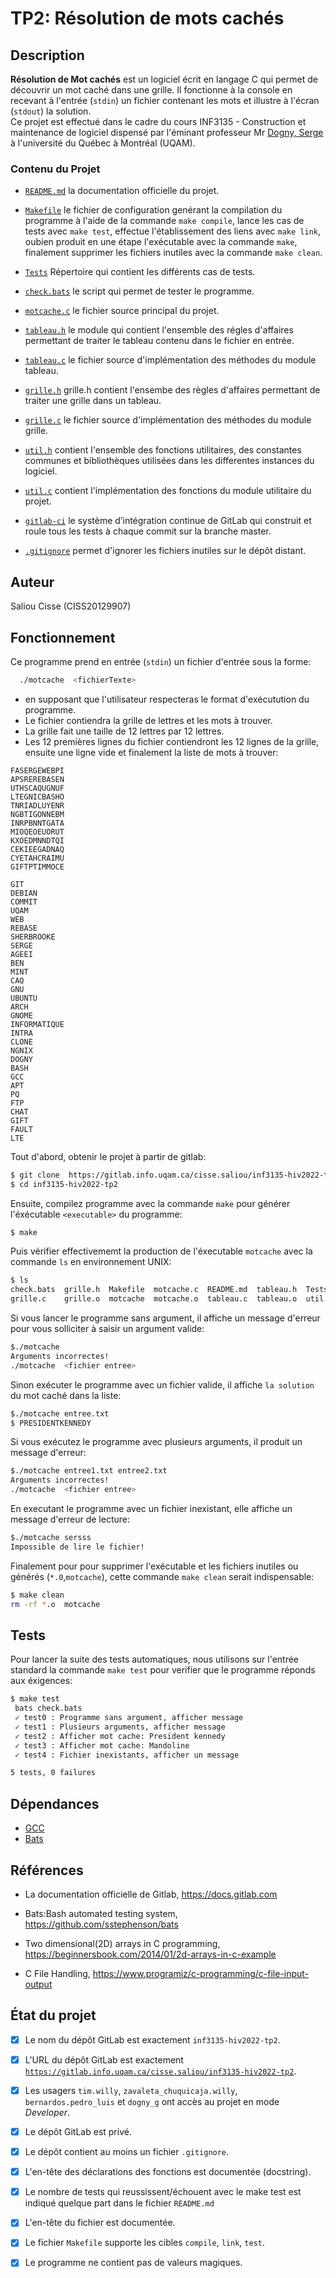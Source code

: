 # TP2: Résolution de mots cachés 
## Description
**Résolution de Mot cachés** est un logiciel écrit en langage C qui permet de découvrir un mot caché dans une grille.  Il fonctionne à la console en recevant à l'entrée (`stdin`) un fichier contenant les mots et illustre à l'écran (`stdout`) la solution. \
Ce projet est effectué dans le cadre du cours INF3135 - Construction et maintenance de logiciel dispensé par l'éminant professeur Mr [Dogny, Serge](https://gitlab.info.uqam.ca/dogny_g) à l'université du Québec à Montréal (UQAM).


### Contenu du Projet 

* [`README.md`](README.md) la documentation officielle du projet.
* [`Makefile`](Makefile) le fichier de configuration genérant la compilation du programme à l'aide de la commande `make compile`, lance les cas de tests avec `make test`, effectue l'établissement des liens avec `make link`, oubien produit en une étape l'exécutable avec la commande `make`, finalement supprimer les fichiers inutiles avec la commande `make clean`.

* [`Tests`](Tests) Répertoire qui contient les différents cas de tests.
* [`check.bats`](check.bats) le script qui permet de tester le programme. 
* [`motcache.c`](motcache.c) le fichier source principal du projet.
* [`tableau.h`](tableau.h) le module qui contient l'ensemble des régles d'affaires permettant de traiter le tableau contenu dans le fichier en entrée.
* [`tableau.c`](tableau.c) le fichier source d'implémentation des méthodes du module tableau.
* [`grille.h`](grille.h) grille.h contient l'ensembe des règles d'affaires permettant de traiter une grille dans un tableau.
* [`grille.c`](grille.c) le fichier source d'implémentation des méthodes du module grille.
* [`util.h`](util.h) contient l'ensemble des fonctions utilitaires, des constantes communes et bibliothèques utilisées dans les differentes instances du logiciel.
* [`util.c`](util.c) contient l'implémentation des fonctions du module utilitaire du projet.
* [`gitlab-ci`](#) le système d’intégration continue de GitLab qui construit et roule tous les tests à chaque commit sur la branche master.
* [`.gitignore`](.gitignore) permet d'ignorer les fichiers inutiles sur le dépôt distant.




## Auteur 
Saliou Cisse (CISS20129907)

## Fonctionnement
Ce programme prend en entrée (`stdin`) un fichier d'entrée sous la forme:

```sh
  ./motcache  <fichierTexte>
```

* en supposant que l'utilisateur respecteras le format d'exécutution du programme.
* Le fichier contiendra la grille de lettres et les mots à trouver. 
* La grille fait une taille de 12 lettres par 12 lettres.
* Les 12 premières lignes du fichier contiendront les 12
lignes de la grille, ensuite une ligne vide et finalement la liste de mots à trouver:
```text
FASERGEWEBPI
APSREREBASEN
UTHSCAQUGNUF
LTEGNICBASHO
TNRIADLUYENR
NGBTIGONNEBM
INRPBNNTGATA
MIOQEOEUORUT
KXOEDMNNDTQI
CEKIEEGADNAQ
CYETAHCRAIMU
GIFTPTIMMOCE

GIT
DEBIAN
COMMIT
UQAM
WEB
REBASE
SHERBROOKE
SERGE
AGEEI
BEN
MINT
CAQ
GNU
UBUNTU
ARCH
GNOME
INFORMATIQUE
INTRA
CLONE
NGNIX
DOGNY
BASH
GCC
APT
PQ
FTP
CHAT
GIFT
FAULT
LTE
```

Tout d'abord, obtenir le projet à partir de gitlab:

```sh
$ git clone  https://gitlab.info.uqam.ca/cisse.saliou/inf3135-hiv2022-tp2 
$ cd inf3135-hiv2022-tp2
```
Ensuite, compilez programme avec la  commande `make` pour générer l'éxécutable `<executable>` du programme:

```sh
$ make
```

Puis vérifier effectivememt la production de l'éxecutable `motcache` avec la commande `ls` en environnement UNIX:

```sh
$ ls 
check.bats  grille.h  Makefile  motcache.c  README.md  tableau.h  Tests   util.h
grille.c    grille.o  motcache  motcache.o  tableau.c  tableau.o  util.c  util.o
```
Si vous lancer le programme sans argument, il affiche un message d'erreur pour vous solliciter à saisir un argument valide:


```sh
$./motcache
Arguments incorrectes!
./motcache  <fichier entree>
```

Sinon exécuter le programme avec un fichier valide, il affiche `la solution` du mot caché dans la liste:

```sh
$./motcache entree.txt
$ PRESIDENTKENNEDY
```

Si vous exécutez le programme avec plusieurs arguments, il produit un message d'erreur:

```sh
$./motcache entree1.txt entree2.txt 
Arguments incorrectes!
./motcache  <fichier entree>
```

En executant le programme avec un fichier inexistant, elle affiche un message d'erreur de lecture: 

```sh
$./motcache sersss
Impossible de lire le fichier!
```

Finalement pour pour supprimer l'exécutable et les fichiers inutiles ou  générés (`*.0`,`motcache`), cette commande `make clean` serait indispensable:

```sh
$ make clean
rm -rf *.o  motcache
```


## Tests 

Pour lancer la suite des tests automatiques, nous utilisons sur l'entrée standard la commande `make test` pour verifier que le programme réponds aux éxigences:

```sh
$ make test
 bats check.bats
 ✓ test0 : Programme sans argument, afficher message
 ✓ test1 : Plusieurs arguments, afficher message
 ✓ test2 : Afficher mot cache: President kennedy
 ✓ test3 : Afficher mot cache: Mandoline
 ✓ test4 : Fichier inexistants, afficher un message

5 tests, 0 failures
```

## Dépendances 

* [GCC](#) 
* [Bats](#)


## Références

* La documentation officielle de Gitlab, <https://docs.gitlab.com>  
* Bats:Bash automated testing system, <https://github.com/sstephenson/bats>
* Two dimensional(2D) arrays in C programming, <https://beginnersbook.com/2014/01/2d-arrays-in-c-example>

* C File Handling, <https://www.programiz/c-programming/c-file-input-output> 

## État du projet 

* [x] Le nom du dépôt GitLab est exactement `inf3135-hiv2022-tp2`. 
* [x] L'URL du dépôt GitLab est exactement  [`https://gitlab.info.uqam.ca/cisse.saliou/inf3135-hiv2022-tp2`](`https://gitlab.info.uqam.ca/cisse.saliou/inf3135-hiv2022-tp2`).
  
* [x] Les usagers `tim.willy`, `zavaleta_chuquicaja.willy`, `bernardos.pedro_luis` et `dogny_g` ont accès au projet en mode *Developer*.
* [x] Le dépôt GitLab est privé.
* [x] Le dépôt contient au moins un fichier `.gitignore`.
* [x] L'en-tête des déclarations des fonctions est documentée (docstring).
* [x] Le nombre de tests qui reussissent/échouent avec le make test est indiqué quelque part dans le fichier `README.md` 
* [x] L'en-tête du fichier est documentée.
* [x] Le fichier `Makefile` supporte les cibles `compile`, `link`, `test`. 
* [x] Le programme ne contient pas de valeurs magiques. 

